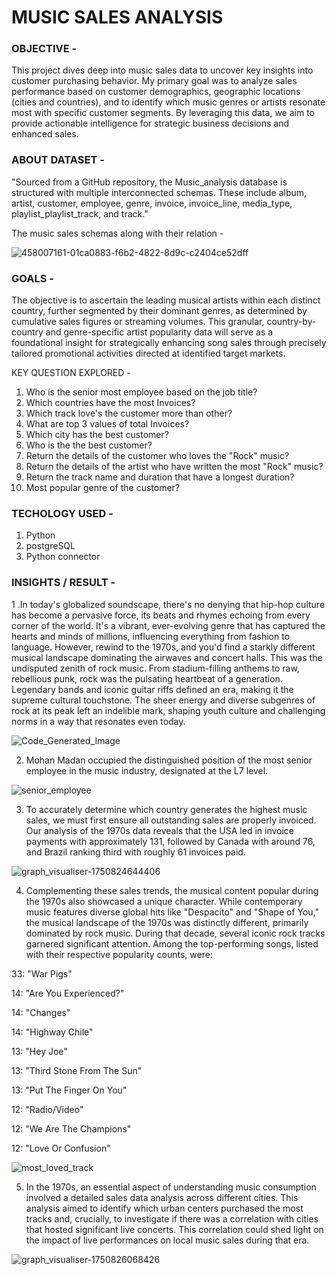 # MUSIC SALES ANALYSIS

### OBJECTIVE - 
This project dives deep into music sales data to uncover key insights into customer purchasing behavior. My primary goal was to analyze sales performance based on customer demographics, geographic locations (cities and countries), and to identify which music genres or artists resonate most with specific customer segments. By leveraging this data, we aim to provide actionable intelligence for strategic business decisions and enhanced sales.

### ABOUT DATASET - 
"Sourced from a GitHub repository, the Music_analysis database is structured with multiple interconnected schemas. These include album, artist, customer, employee, genre, invoice, invoice_line, media_type, playlist_playlist_track, and track."

The music sales schemas along with their relation -

![458007161-01ca0883-f6b2-4822-8d9c-c2404ce52dff](https://github.com/user-attachments/assets/6958edd2-8528-4c40-a678-092c3eefc14a)

### GOALS -
The objective is to ascertain the leading musical artists within each distinct country, further segmented by their dominant genres, as determined by cumulative sales figures or streaming volumes. This granular, country-by-country and genre-specific artist popularity data will serve as a foundational insight for strategically enhancing song sales through precisely tailored promotional activities directed at identified target markets.

KEY QUESTION EXPLORED - 
1. Who is the senior most employee based on the job title?
2. Which countries have the most Invoices?
3. Which track love's the customer more than other?
4. What are top 3 values of total Invoices?
5. Which city has the best customer?
6. Who is the the best customer?
7. Return the details of the customer who loves the "Rock" music?
8. Return the details of the artist who have written the most "Rock" music?
9. Return the track name and duration that have a longest duration?
10. Most popular genre of the customer?

### TECHOLOGY USED - 
1. Python
2. postgreSQL
3. Python connector

### INSIGHTS / RESULT - 
1 .In today's globalized soundscape, there's no denying that hip-hop culture has become a pervasive force, its beats and rhymes echoing from every corner of the world. It's a vibrant, ever-evolving genre that has captured the hearts and minds of millions, influencing everything from fashion to language.
However, rewind to the 1970s, and you'd find a starkly different musical landscape dominating the airwaves and concert halls. This was the undisputed zenith of rock music. From stadium-filling anthems to raw, rebellious punk, rock was the pulsating heartbeat of a generation. Legendary bands and iconic guitar riffs defined an era, making it the supreme cultural touchstone. The sheer energy and diverse subgenres of rock at its peak left an indelible mark, shaping youth culture and challenging norms in a way that resonates even today.

![Code_Generated_Image](https://github.com/user-attachments/assets/dde9f5cb-ea1e-4f75-a5e1-7f49450a2508)

2. Mohan Madan occupied the distinguished position of the most senior employee in the music industry, designated at the L7 level.

![senior_employee](https://github.com/user-attachments/assets/c149fd34-6a06-44a1-ba60-804ea64be57b)

3. To accurately determine which country generates the highest music sales, we must first ensure all outstanding sales are properly invoiced. Our analysis of the 1970s data reveals that the USA led in invoice payments with approximately 131, followed by Canada with around 76, and Brazil ranking third with roughly 61 invoices paid.

![graph_visualiser-1750824644406](https://github.com/user-attachments/assets/6679dc8b-cffb-4aad-99a3-b553ca55ea40)

4. Complementing these sales trends, the musical content popular during the 1970s also showcased a unique character. While contemporary music features diverse global hits like "Despacito" and "Shape of You," the musical landscape of the 1970s was distinctly different, primarily dominated by rock music. During that decade, several iconic rock tracks garnered significant attention. Among the top-performing songs, listed with their respective popularity counts, were:

33: "War Pigs"

14: "Are You Experienced?"

14: "Changes"

14: "Highway Chile"

13: "Hey Joe"

13: "Third Stone From The Sun"

13: "Put The Finger On You"

12: "Radio/Video"

12: "We Are The Champions"

12: "Love Or Confusion"

![most_loved_track](https://github.com/user-attachments/assets/622403d0-30f5-4cd1-ae5f-84d12a36b543)

5. In the 1970s, an essential aspect of understanding music consumption involved a detailed sales data analysis across different cities. This analysis aimed to identify which urban centers purchased the most tracks and, crucially, to investigate if there was a correlation with cities that hosted significant live concerts. This correlation could shed light on the impact of live performances on local music sales during that era.

![graph_visualiser-1750826068426](https://github.com/user-attachments/assets/0c5b078b-bb6a-47fd-901d-8728d65e2795)

